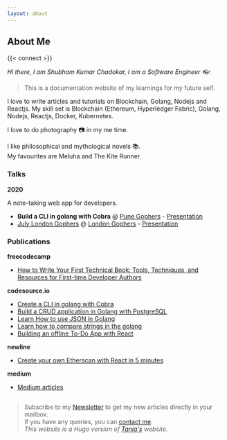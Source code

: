 ```yaml
---
layout: about
---
```


## About Me

{{< connect >}}

*Hi there, I am Shubham Kumar Chadokar, I am a Software Engineer 👓.*
> This is a documentation website of my learnings for my future self.

I love to write articles and tutorials on Blockchain, Golang, Nodejs and Reactjs.
My skill set is Blockchain (Ethereum, Hyperledger Fabric), Golang, Nodejs, Reactjs, Docker, Kubernetes.

I love to do photography :camera: in my me time.

I like philosophical and mythological novels :books:.  
My favourites are Meluha and The Kite Runner.

### Talks

**2020**

A note-taking web app for developers.

- **Build a CLI in golang with Cobra** @ [Pune Gophers](https://twitter.com/punegophers?lang=en) - [Presentation](https://docs.google.com/presentation/d/1knPYGk3SWjssZ9DBVfkUurATVoHJ9WkGyU_htBam-as/edit?usp=sharing)
- [July London Gophers](https://www.youtube.com/watch?v=RMuSLjRracc) @ [London Gophers](https://twitter.com/LondonGophers) - [Presentation](https://docs.google.com/presentation/d/1YfE729FYfMggoT0__htseG3r6UOm2vDwMVSK0Ydy9S0/edit?usp=sharing)

### Publications

**freecodecamp**

- [How to Write Your First Technical Book: Tools, Techniques, and Resources for First-time Developer Authors](https://www.freecodecamp.org/news/how-to-write-your-first-technical-book/)

**codesource.io**
- [Create a CLI in golang with Cobra](https://codesource.io/create-a-cli-in-golang-with-cobra/)
- [Build a CRUD application in Golang with PostgreSQL](https://codesource.io/build-a-crud-application-in-golang-with-postgresql/)
- [Learn How to use JSON in Golang](https://codesource.io/learn-how-to-use-json-in-golang/)
- [Learn how to compare strings in the golang](https://codesource.io/learn-how-to-compare-strings-in-the-golang/)
- [Building an offline To-Do App with React](https://codesource.io/building-an-offline-to-do-app-with-react/)

**newline**
- [Create your own Etherscan with React in 5 minutes](https://www.newline.co/@schadokar/create-your-own-etherscan-with-react-in-5-minutes--4626addd)

**medium**
- [Medium articles](https://medium.com/@schadokar)

## 
> Subscribe to my [Newsletter](/newsletter) to get my new articles directly in your mailbox.  
> If you have any queries, you can [contact me](/contact).  
> *This website is a Hugo version of [Tania's](https://taniarascia.com) website.*


